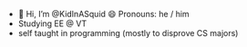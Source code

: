 - 👋 Hi, I’m @KidInASquid   😄 Pronouns: he / him
- Studying EE @ VT
- self taught in programming (mostly to disprove CS majors)

<!---
KidInASquid/KidInASquid is a ✨ special ✨ repository because its `README.md` (this file) appears on your GitHub profile.
You can click the Preview link to take a look at your changes.
--->
